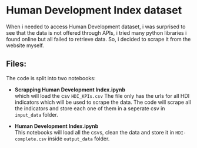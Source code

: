 # Human Development Index dataset
When i needed to access Human Development dataset, i was surprised to see that the data is not offered through APIs, i tried many python libraries i found online but all failed to retrieve data. So, i decided to scrape it from the website myself. 

## Files: 
The code is split into two notebooks:   
* **Scrapping Human Development Index.ipynb**   
which will load the csv `HDI_KPIs.csv` The file only has the urls for all HDI indicators which will be used to scrape the data. The code will scrape all the indicators and store each one of them in a seperate csv in `input_data` folder. 

* **Human Development Index.ipynb**   
This notebooks will load all the csvs, clean the data and store it in `HDI-complete.csv` inside `output_data` folder. 



